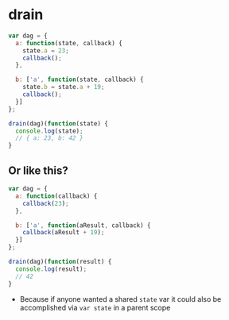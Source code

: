 # drain

~~~ js
var dag = {
  a: function(state, callback) {
    state.a = 23;
    callback();
  },

  b: ['a', function(state, callback) {
    state.b = state.a + 19;
    callback();
  }]
};

drain(dag)(function(state) {
  console.log(state);
  // { a: 23, b: 42 }
}
~~~

## Or like this?

~~~ js
var dag = {
  a: function(callback) {
    callback(23);
  },

  b: ['a', function(aResult, callback) {
    callback(aResult + 19);
  }]
};

drain(dag)(function(result) {
  console.log(result);
  // 42
}
~~~

- Because if anyone wanted a shared `state` var it could
  also be accomplished via `var state` in a parent scope